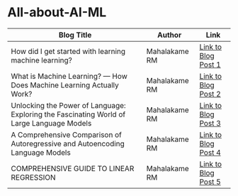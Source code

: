 # All-about-AI-ML

| Blog Title | Author | Link |
|------------|--------|------|
| How did I get started with learning machine learning? | Mahalakame RM | [Link to Blog Post 1](https://medium.com/@mahalakamerm/how-did-i-get-started-with-learning-machine-learning-523563aaa119) |
| What is Machine Learning? — How Does Machine Learning Actually Work? | Mahalakame RM | [Link to Blog Post 2](https://medium.com/@mahalakamerm/what-is-machine-learning-how-does-machine-learning-actually-work-21d6158b114) |
| Unlocking the Power of Language: Exploring the Fascinating World of Large Language Models | Mahalakame RM | [Link to Blog Post 3](https://medium.com/@mahalakamerm/unlocking-the-power-of-language-exploring-the-fascinating-world-of-large-language-models-79ca8ab2e54a) |
| A Comprehensive Comparison of Autoregressive and Autoencoding Language Models | Mahalakame RM | [Link to Blog Post 4](https://medium.com/@mahalakamerm/a-comprehensive-comparison-of-autoregressive-and-autoencoding-language-models-11c7043edf3c) |
| COMPREHENSIVE GUIDE TO LINEAR REGRESSION | Mahalakame RM | [Link to Blog Post 5](https://medium.com/@mahalakamerm/comprehensive-guide-to-linear-regression-e639efce6176) |
